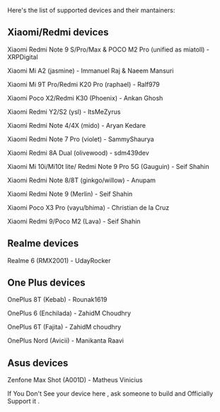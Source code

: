 Here's the list of supported devices and their mantainers:

Xiaomi/Redmi devices
------------------------------------------
Xiaomi Redmi Note 9 S/Pro/Max & POCO M2 Pro (unified as miatoll) - XRPDigital

Xiaomi Mi A2 (jasmine) - Immanuel Raj & Naeem Mansuri

Xiaomi Mi 9T Pro/Redmi K20 Pro (raphael) - Ralf979

Xiaomi Poco X2/Redmi K30 (Phoenix) - Ankan Ghosh

Xiaomi Redmi Y2/S2 (ysl) - ItsMeZyrus

Xiaomi Redmi Note 4/4X (mido) - Aryan Kedare

Xiaomi Redmi Note 7 Pro (violet) - SammyShaurya

Xiaomi Redmi 8A Dual (olivewood) - sdm439dev

Xiaomi Mi 10i/Mi10t lite/ Redmi Note 9 Pro 5G (Gauguin) - Seif Shahin

Xiaomi Redmi Note 8/8T (ginkgo/willow) - Anupam

Xiaomi Redmi Note 9 (Merlin) - Seif Shahin

Xiaomi Poco X3 Pro (vayu/bhima) - Christian de la Cruz

Xiaomi Redmi 9/Poco M2 (Lava) - Seif Shahin

Realme devices
------------------------------------------
Realme 6 (RMX2001) - UdayRocker

One Plus devices
------------------------------------------
OnePlus 8T (Kebab) - Rounak1619

OnePlus 6 (Enchilada) - ZahidM Choudhry

OnePlus 6T (Fajita) - ZahidM choudhry

OnePlus Nord (Avicii) - Manikanta Raavi

Asus devices
------------------------------------------
Zenfone Max Shot (A001D) - Matheus Vinicius

If You Don't See your device here , ask someone to build and Officially Support it .
